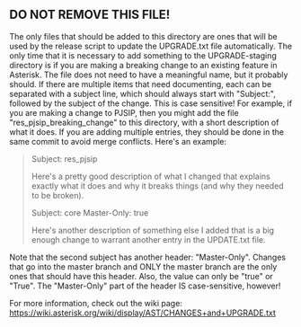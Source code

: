 ## **DO NOT REMOVE THIS FILE!**

The only files that should be added to this directory are ones that will be
used by the release script to update the UPGRADE.txt file automatically. The
only time that it is necessary to add something to the UPGRADE-staging directory
is if you are making a breaking change to an existing feature in Asterisk. The
file does not need to have a meaningful name, but it probably should. If there
are multiple items that need documenting, each can be separated with a subject
line, which should always start with "Subject:", followed by the subject of the
change. This is case sensitive! For example, if you are making a change to PJSIP,
then you might add the file "res_pjsip_breaking_change" to this directory, with
a short description of what it does. If you are adding multiple entries, they
should be done in the same commit to avoid merge conflicts. Here's an example:

> Subject: res_pjsip
>
> Here's a pretty good description of what I changed that explains exactly what
> it does and why it breaks things (and why they needed to be broken).
>
> Subject: core
> Master-Only: true
>
> Here's another description of something else I added that is a big enough
> change to warrant another entry in the UPDATE.txt file.

Note that the second subject has another header: "Master-Only". Changes that go
into the master branch and ONLY the master branch are the only ones that should
have this header. Also, the value can only be "true" or "True". The
"Master-Only" part of the header IS case-sensitive, however!

For more information, check out the wiki page:
https://wiki.asterisk.org/wiki/display/AST/CHANGES+and+UPGRADE.txt
